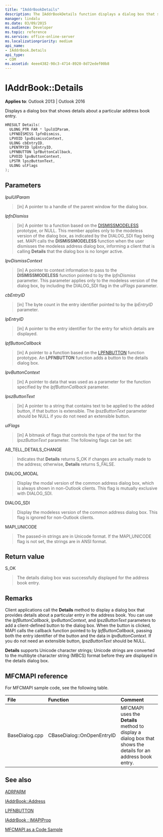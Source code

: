 ```yaml
---
title: "IAddrBookDetails" 
description: The IAddrBookDetails function displays a dialog box that shows details about a particular address book entry.
manager: lindalu
ms.date: 03/09/2015
ms.audience: Developer
ms.topic: reference
ms.service: office-online-server
ms.localizationpriority: medium
api_name:
- IAddrBook.Details
api_type:
- COM
ms.assetid: 4eee4382-98c3-4714-8920-8d72edef00b8
---
```


# IAddrBook::Details

**Applies to**: Outlook 2013 | Outlook 2016
  
Displays a dialog box that shows details about a particular address book entry.
  
```cpp
HRESULT Details(
  ULONG_PTR FAR * lpulUIParam,
  LPFNDISMISS lpfnDismiss,
  LPVOID lpvDismissContext,
  ULONG cbEntryID,
  LPENTRYID lpEntryID,
  LPFNBUTTON lpfButtonCallback,
  LPVOID lpvButtonContext,
  LPSTR lpszButtonText,
  ULONG ulFlags
);
```

## Parameters

 _lpulUIParam_

> [in] A pointer to a handle of the parent window for the dialog box.

 _lpfnDismiss_
 
> [in] A pointer to a function based on the [DISMISSMODELESS](dismissmodeless.md) prototype, or NULL. This member applies only to the modeless version of the dialog box, as indicated by the DIALOG_SDI flag being set. MAPI calls the **DISMISSMODELESS** function when the user dismisses the modeless address dialog box, informing a client that is calling **Details** that the dialog box is no longer active.

 _lpvDismissContext_
 
> [in] A pointer to context information to pass to the **DISMISSMODELESS** function pointed to by the  _lpfnDismiss_ parameter. This parameter applies only to the modeless version of the dialog box, by including the DIALOG_SDI flag in the _ulFlags_ parameter.

 _cbEntryID_
 
> [in] The byte count in the entry identifier pointed to by the  _lpEntryID_ parameter.

 _lpEntryID_
 
> [in] A pointer to the entry identifier for the entry for which details are displayed.

 _lpfButtonCallback_
 
> [in] A pointer to a function based on the [LPFNBUTTON](lpfnbutton.md) function prototype. An **LPFNBUTTON** function adds a button to the details dialog box.

 _lpvButtonContext_

> [in] A pointer to data that was used as a parameter for the function specified by the _lpfButtonCallback_ parameter.

 _lpszButtonText_

> [in] A pointer to a string that contains text to be applied to the added button, if that button is extensible. The _lpszButtonText_ parameter should be NULL if you do not need an extensible button.

 _ulFlags_

> [in] A bitmask of flags that controls the type of the text for the _lpszButtonText_ parameter. The following flags can be set:

AB_TELL_DETAILS_CHANGE

> Indicates that **Details** returns S_OK if changes are actually made to the address; otherwise, **Details** returns S_FALSE.

DIALOG_MODAL

> Display the modal version of the common address dialog box, which is always shown in non-Outlook clients. This flag is mutually exclusive with DIALOG_SDI.

DIALOG_SDI

> Display the modeless version of the common address dialog box. This flag is ignored for non-Outlook clients.

MAPI_UNICODE

> The passed-in strings are in Unicode format. If the MAPI_UNICODE flag is not set, the strings are in ANSI format.

## Return value

S_OK

> The details dialog box was successfully displayed for the address book entry.

## Remarks

Client applications call the **Details** method to display a dialog box that provides details about a particular entry in the address book. You can use the _lpfButtonCallback_, _lpvButtonContext_, and _lpszButtonText_ parameters to add a client-defined button to the dialog box. When the button is clicked, MAPI calls the callback function pointed to by _lpfButtonCallback_, passing both the entry identifier of the button and the data in _lpvButtonContext_. If you do not need an extensible button, _lpszButtonText_ should be NULL.
  
 **Details** supports Unicode character strings; Unicode strings are converted to the multibyte character string (MBCS) format before they are displayed in the details dialog box.
  
## MFCMAPI reference

For MFCMAPI sample code, see the following table.
  
|**File**|**Function**|**Comment**|
|:-----|:-----|:-----|
|BaseDialog.cpp  <br/> |CBaseDialog::OnOpenEntryID  <br/> |MFCMAPI uses the **Details** method to display a dialog box that shows the details for an address book entry. |

## See also

[ADRPARM](adrparm.md)

[IAddrBook::Address](iaddrbook-address.md)

[LPFNBUTTON](lpfnbutton.md)

[IAddrBook : IMAPIProp](iaddrbookimapiprop.md)

[MFCMAPI as a Code Sample](mfcmapi-as-a-code-sample.md)
